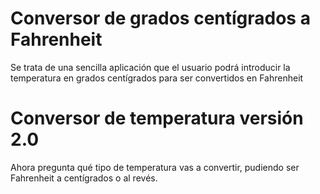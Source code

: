 # Conversor de grados centígrados a Fahrenheit 
Se trata de una sencilla aplicación que el usuario podrá introducir la temperatura en grados centígrados para ser convertidos en Fahrenheit
# Conversor de temperatura versión 2.0
Ahora pregunta qué tipo de temperatura vas a convertir, pudiendo ser Fahrenheit a centígrados o al revés.

